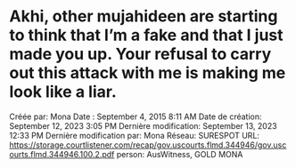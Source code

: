 # Akhi, other mujahideen are starting to think that I’m a fake and that I just made you up. Your refusal to carry out this attack with me is making me look like a liar.

Créée par: Mona
Date : September 4, 2015 8:11 AM
Date de création: September 12, 2023 3:05 PM
Dernière modification: September 13, 2023 12:33 PM
Dernière modification par: Mona
Réseau: SURESPOT
URL: https://storage.courtlistener.com/recap/gov.uscourts.flmd.344946/gov.uscourts.flmd.344946.100.2.pdf
person: AusWitness, GOLD MONA